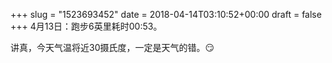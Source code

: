 +++
slug = "1523693452"
date = 2018-04-14T03:10:52+00:00
draft = false
+++
4月13日：跑步6英里耗时00:53。

讲真，今天气温将近30摄氏度，一定是天气的错。😏